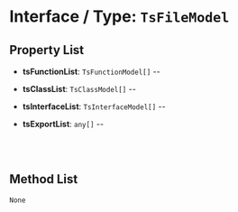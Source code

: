# Interface / Type: `TsFileModel`

    

## Property List

- **tsFunctionList**: `TsFunctionModel[]` -- 


- **tsClassList**: `TsClassModel[]` -- 


- **tsInterfaceList**: `TsInterfaceModel[]` -- 


- **tsExportList**: `any[]` -- 


<br/>
<br/>

## Method List

`None`
